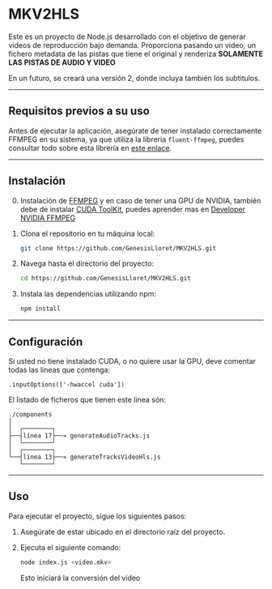 # MKV2HLS

Este es un proyecto de Node.js desarrollado con el objetivo de generar videos de reproducción bajo demanda.
Proporciona pasando un video, un fichero metadata de las pistas que tiene el original y renderiza __SOLAMENTE LAS PISTAS DE AUDIO Y VIDEO__

En un futuro, se creará una versión 2, donde incluya también los subtitulos.

---

## Requisitos previos a su uso

Antes de ejecutar la aplicación, asegúrate de tener instalado correctamente FFMPEG en su sistema, ya que utiliza la libreria `fluent-ffmpeg`, puedes consultar todo sobre esta librería en [este enlace](https://www.npmjs.com/package/fluent-ffmpeg).

---

## Instalación

0. Instalación de [FFMPEG](https://ffmpeg.org/) y en caso de tener una GPU de NVIDIA, también debe de instalar [CUDA ToolKit](https://developer.nvidia.com/cuda-toolkit), puedes aprender mas en [Developer NVIDIA FFMPEG ](https://developer.nvidia.com/ffmpeg)

1. Clona el repositorio en tu máquina local:

   ```bash
   git clone https://github.com/GenesisLloret/MKV2HLS.git
   ```

2. Navega hasta el directorio del proyecto:

   ```bash
   cd https://github.com/GenesisLloret/MKV2HLS.git
   ```

3. Instala las dependencias utilizando npm:

   ```bash
   npm install
   ```

---

## Configuración

Si usted no tiene instalado CUDA, o no quiere usar la GPU, deve comentar todas las lineas que contenga:

```.inputOptions(['-hwaccel cuda'])```

El listado de ficheros que tienen este linea són:
```
./components
│
│  ┌────────┐
├──┤línea 17├──» generateAudioTracks.js 
│  └────────┘
│  ┌────────┐
└──┤línea 13├──» generateTracksVideoHls.js
   └────────┘

```

---

## Uso

Para ejecutar el proyecto, sigue los siguientes pasos:

1. Asegúrate de estar ubicado en el directorio raíz del proyecto.

2. Ejecuta el siguiente comando:

   ```bash
   node index.js <video.mkv>
   ```

   Esto iniciará la conversión del video

